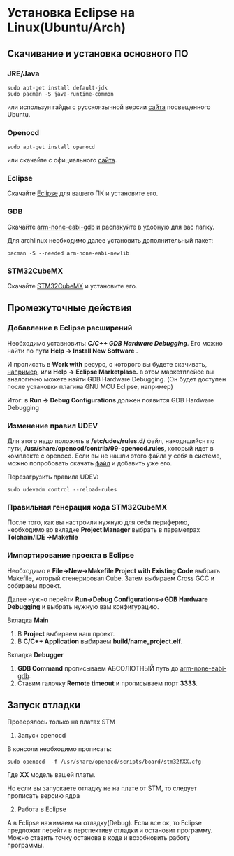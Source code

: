 # Установка Eclipse на Linux(Ubuntu/Arch) #
## Скачивание и установка основного ПО ##

### JRE/Java ###
	sudo apt-get install default-jdk
	sudo pacman -S java-runtime-common
или используя гайды с русскоязычной версии [сайта](https://help.ubuntu.ru/wiki/java) посвещенного Ubuntu.
### Openocd ###
	sudo apt-get install openocd
или скачайте с официального [сайта](http://openocd.org/).
### Eclipse ###
Скачайте [Eclipse](https://www.eclipse.org/downloads/download.php?file=/oomph/epp/2019-12/R/eclipse-inst-linux64.tar.gz) для вашего ПК и установите его. 
### <a name="GBD">GDB</a>  ###
Скачайте [arm-none-eabi-gdb](https://developer.arm.com/tools-and-software/open-source-software/developer-tools/gnu-toolchain/gnu-rm/downloads) и распакуйте в удобную для вас папку.  

Для archlinux необходимо далее установить дополнительный пакет:

	pacman -S --needed arm-none-eabi-newlib
### STM32CubeMX ###
Скачайте [STM32CubeMX](https://www.st.com/en/development-tools/stm32cubemx.html) и установите его. 


## Промежуточные действия ##

### Добавление в Eclipse расширений ###
Необходимо уставновить: ***С/С++ GDB Hardware Debugging***. Его можно найти по пути
**Help -> Install New Software** .

И прописать в **Work with** ресурс, с которого вы будете скачивать, [например](https://download.eclipse.org/releases/2019-12/),
или **Help -> Eclipse Marketplase.** в этом маркетплейсе вы аналогично можете найти GDB Hardware Debugging. (Он будет доступен после установки плагина GNU MCU Eclipse, например)

Итог: в **Run -> Debug Configurations** должен появится GDB Hardware Debugging

### Изменение правил UDEV  ###
Для этого надо положить в **/etc/udev/rules.d/** файл, находящийся по пути, **/usr/share/openocd/contrib/99-openocd.rules**, который идет в комплекте с openocd. 
Если вы не нашли этого файла у себя в системе, можно попробовать скачать [файл](https://github.com/ntfreak/openocd/blob/master/contrib/60-openocd.rules) и добавить уже его. 

Перезагрузить правила UDEV:

	sudo udevadm control --reload-rules


### Правильная генерация кода STM32CubeMX ###
После того, как вы настроили нужную для себя периферию, необходимо во вкладке **Project Manager** выбрать в параметрах **Tolchain/IDE ->Makefile**

### Импортирование проекта в Eclipse ###
Необходимо в **File->New->Makefile Project with Existing Code** выбрать Makefile, который сгенерировал Cube. Затем выбираем Cross GCC и  собираем проект.

Далее нужно перейти **Run->Debug Configurations->GDB Hardware Debugging** и выбрать нужную вам конфигурацию.

Вкладка **Main**

1. В **Project** выбираем наш проект. 
2. В **C/C++ Application** выбираем **build/name_project.elf**.

Вкладка **Debugger**

1. **GDB Command** прописываем AБСОЛЮТНЫЙ путь до [arm-none-eabi-gdb](#GDB).
2. Ставим галочку **Remote timeout** и прописываем порт **3333**.

## Запуск отладки ##


Проверялось только на платах STM


1. Запуск openocd

В консоли необходимо прописать:
	
	sudo openocd  -f /usr/share/openocd/scripts/board/stm32fXX.cfg 

Где **XX** модель вашей платы. 

Но если вы запускаете отладку не на плате от STM, то следует прописать версию ядра


2. Работа в Eclipse

А в Eclipse нажимаем на отладку(Debug). Если все ок, то Eclipse предложит перейти в перспективу отладки и остановит программу. Можно ставить точку останова в коде и возобновить работу программы.
